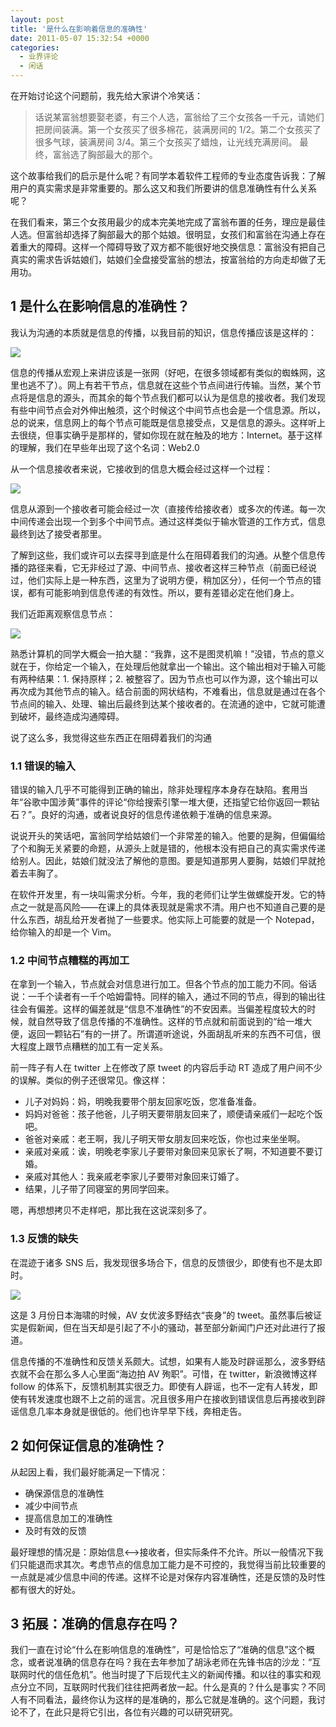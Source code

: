```yaml
---
layout: post
title: '是什么在影响着信息的准确性'
date: 2011-05-07 15:32:54 +0000
categories:
  - 业界评论
  - 闲话
---
```


在开始讨论这个问题前，我先给大家讲个冷笑话：

> 话说某富翁想要娶老婆，有三个人选，富翁给了三个女孩各一千元，请她们把房间装满。第一个女孩买了很多棉花，装满房间的 1/2。第二个女孩买了很多气球，装满房间 3/4。第三个女孩买了蜡烛，让光线充满房间。 最终，富翁选了胸部最大的那个。

这个故事给我们的启示是什么呢？有同学本着软件工程师的专业态度告诉我：了解用户的真实需求是非常重要的。那么这又和我们所要讲的信息准确性有什么关系呢？

在我们看来，第三个女孩用最少的成本完美地完成了富翁布置的任务，理应是最佳人选。但富翁却选择了胸部最大的那个姑娘。很明显，女孩们和富翁在沟通上存在着重大的障碍。这样一个障碍导致了双方都不能很好地交换信息：富翁没有把自己真实的需求告诉姑娘们，姑娘们全盘接受富翁的想法，按富翁给的方向走却做了无用功。

## 1 是什么在影响信息的准确性？

我认为沟通的本质就是信息的传播，以我目前的知识，信息传播应该是这样的：

![](/images/2011-05-info-graph-1.png)

信息的传播从宏观上来讲应该是一张网（好吧，在很多领域都有类似的蜘蛛网，这里也逃不了）。网上有若干节点，信息就在这些个节点间进行传输。当然，某个节点将是信息的源头，而其余的每个节点我们都可以认为是信息的接收者。我们发现有些中间节点会对外伸出触须，这个时候这个中间节点也会是一个信息源。所以，总的说来，信息网上的每个节点可能既是信息接受点，又是信息的源头。这样听上去很绕，但事实确乎是那样的，譬如你现在就在触及的地方：Internet。基于这样的理解，我们在早些年出现了这个名词：Web2.0

从一个信息接收者来说，它接收到的信息大概会经过这样一个过程：

![](/images/2011-05-info-graph-2.png)

信息从源到一个接收者可能会经过一次（直接传给接收者）或多次的传递。每一次中间传递会出现一个到多个中间节点。通过这样类似于输水管道的工作方式，信息最终到达了接受者那里。

了解到这些，我们或许可以去探寻到底是什么在阻碍着我们的沟通。从整个信息传播的路径来看，它无非经过了源、中间节点、接收者这样三种节点（前面已经说过，他们实际上是一种东西，这里为了说明方便，稍加区分），任何一个节点的错误，都有可能影响到信息传递的有效性。所以，要有差错必定在他们身上。

我们近距离观察信息节点：

![](/images/2011-05-info-graph-3.png)

熟悉计算机的同学大概会一拍大腿：“我靠，这不是图灵机嘛！”没错，节点的意义就在于，你给定一个输入，在处理后他就拿出一个输出。这个输出相对于输入可能有两种结果：1. 保持原样；2. 被整容了。因为节点也可以作为源，这个输出可以再次成为其他节点的输入。结合前面的网状结构，不难看出，信息就是通过在各个节点间的输入、处理、输出后最终到达某个接收者的。在流通的途中，它就可能遭到破坏，最终造成沟通障碍。

说了这么多，我觉得这些东西正在阻碍着我们的沟通

### 1.1 错误的输入

错误的输入几乎不可能得到正确的输出，除非处理程序本身存在缺陷。套用当年“谷歌中国涉黄”事件的评论“你给搜索引擎一堆大便，还指望它给你返回一颗钻石？”。良好的沟通，或者说良好的信息传递依赖于准确的信息来源。

说说开头的笑话吧，富翁同学给姑娘们一个非常差的输入。他要的是胸，但偏偏给了个和胸无关紧要的命题，从源头上就是错的，他根本没有把自己的真实需求传递给别人。因此，姑娘们就没法了解他的意图。要是知道那男人要胸，姑娘们早就抢着去丰胸了。

在软件开发里，有一块叫需求分析。今年，我的老师们让学生做螺旋开发。它的特点之一就是高风险——在课上的具体表现就是需求不清。用户也不知道自己要的是什么东西，胡乱给开发者抛了一些要求。他实际上可能要的就是一个 Notepad，给你输入的却是一个 Vim。

### 1.2 中间节点糟糕的再加工

在拿到一个输入，节点就会对信息进行加工。但各个节点的加工能力不同。俗话说：一千个读者有一千个哈姆雷特。同样的输入，通过不同的节点，得到的输出往往会有偏差。这样的偏差就是“信息不准确性”的不安因素。当偏差程度较大的时候，就自然导致了信息传播的不准确性。这样的节点就和前面说到的“给一堆大便，返回一颗钻石”有的一拼了。所谓道听途说，外面胡乱听来的东西不可信，很大程度上跟节点糟糕的加工有一定关系。

前一阵子有人在 twitter 上在修改了原 tweet 的内容后手动 RT 造成了用户间不少的误解。类似的例子还很常见。像这样：

- 儿子对妈妈：妈，明晚我要带个朋友回家吃饭，您准备准备。
- 妈妈对爸爸：孩子他爸，儿子明天要带朋友回来了，顺便请亲戚们一起吃个饭吧。
- 爸爸对亲戚：老王啊，我儿子明天带女朋友回来吃饭，你也过来坐坐啊。
- 亲戚对亲戚：诶，明晚老李家儿子要带对象回来见家长了啊，不知道要不要订婚。
- 亲戚对其他人：我亲戚老李家儿子要带对象回来订婚了。
- 结果，儿子带了同寝室的男同学回来。

嗯，再想想拷贝不走样吧，那比我在这说深刻多了。

### 1.3 反馈的缺失

在混迹于诸多 SNS 后，我发现很多场合下，信息的反馈很少，即使有也不是太即时。

![](/images/2011-05-tweets.png)

这是 3 月份日本海啸的时候，AV 女优波多野结衣“丧身”的 tweet。虽然事后被证实是假新闻，但在当天却是引起了不小的骚动，甚至部分新闻门户还对此进行了报道。

信息传播的不准确性和反馈关系颇大。试想，如果有人能及时辟谣那么，波多野结衣就不会在那么多人心里面“海边拍 AV 殉职”。可惜，在 twitter，新浪微博这样 follow 的体系下，反馈机制其实很乏力。即使有人辟谣，也不一定有人转发，即使有转发速度也跟不上之前的谣言。况且很多用户在接收到错误信息后再接收到辟谣信息几率本身就是很低的。他们也许早早下线，奔相走告。

## 2 如何保证信息的准确性？

从起因上看，我们最好能满足一下情况：

- 确保源信息的准确性
- 减少中间节点
- 提高信息加工的准确性
- 及时有效的反馈

最好理想的情况是：原始信息&lt;——&gt;接收者，但实际条件不允许。所以一般情况下我们只能退而求其次。考虑节点的信息加工能力是不可控的，我觉得当前比较重要的一点就是减少信息中间的传递。这样不论是对保存内容准确性，还是反馈的及时性都有很大的好处。

## 3 拓展：准确的信息存在吗？

我们一直在讨论“什么在影响信息的准确性”，可是恰恰忘了“准确的信息”这个概念，或者说准确的信息存在吗？我在去年参加了胡泳老师在先锋书店的沙龙：“互联网时代的信任危机”。他当时提了下后现代主义的新闻传播。和以往的事实和观点分立不同，互联网时代我们往往把两者放一起。什么是真的？什么是事实？不同人有不同看法，最终你认为这样的是准确的，那么它就是准确的。这个问题，我讨论不了，在此只是将它引出，各位有兴趣的可以研究研究。
